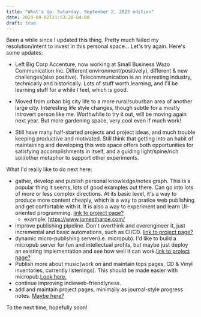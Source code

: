 ```yaml
---
title: "What's Up: Saturday, September 2, 2023 edition"
date: 2023-09-02T21:53:28-04:00
draft: true
---
```

Been a while since I updated this thing.
Pretty much failed my resolution/intent to invest in this personal space...
Let's try again. Here's some updates:

* Left Big Corp Accenture, now working at Small Business Wazo Communication Inc.
Different environment(positively), different & new challenges(also positive).
Telecommunication is an interesting industry, technically and historically. Lots
of stuff worth learning, and I'll be learning stuff for a while I feel, which is
good.

* Moved from urban big city life to a more rural/suburban area of another large
city. Interesting life style changes, though subtle for a mostly introvert person like
me. Worthwhile to try it out, will be moving again next year. But more gardening
space, very cool even if much work!

* Still have many half-started projects and project ideas, and much trouble keeping
productive and motivated. Still think that getting into an habit of maintaining and developing
this web space offers both opportunities for satisfying accomplishments in itself,
and a guiding light/spine/rich soil/other metaphor to support other experiments.

What I'd really like to do next here:
* gather, develop and publish personal knowledge/notes graph. This is a popular
thing it seems, lots of good examples out there. Can go into lots of more or
less complex directions. At its basic level, it's a way to produce more
content cheaply, which is a way to pratice web publishing and get confortable with it. It is also a way to experiment and learn UI-oriented programming. [link to project page?](/projects/mind-fragments/_index.md)
  * example: https://www.jamestharpe.com/
* improve publishing pipeline. Don't overthink and overengineer it, just incremental and basic automations, such as CI/CD. [link to project page?](/projects/publishing-pipeline/_index.md)
* dynamic micro-publishing server(i.e. micropub). I'd like to build a micropub server for fun and intellectual profits, but maybe just deploy an existing implementation and see how well it can work.[link to project page?](...)
* Publish more about music(work on and maintain tops pages, CD & Vinyl inventories, currently listenings). This should be made easier with micropub.[Look here.](/music/_index.md)
* continue improving indieweb-friendlyness.
* add and maintain project pages, minimally as journal-style progress notes. [Maybe here?](/projects/_index.md)

To the next time, hopefully soon!
